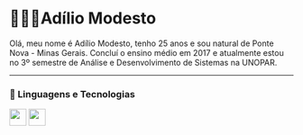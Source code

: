 # 👨🏿‍💻Adílio Modesto

Olá, meu nome é Adílio Modesto, tenho 25 anos e sou natural de Ponte Nova - Minas Gerais. Concluí o ensino médio em 2017 e atualmente estou no 3º semestre de Análise e Desenvolvimento de Sistemas na UNOPAR.

---

### 🤖 Linguagens e Tecnologias 
<img src="https://cdn.jsdelivr.net/gh/devicons/devicon@latest/icons/python/python-original.svg" width = 30px/> <img src="https://cdn.jsdelivr.net/gh/devicons/devicon@latest/icons/mysql/mysql-original-wordmark.svg" width = 30px />
          

          
